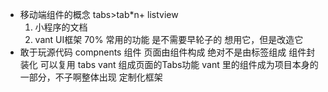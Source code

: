 - 移动端组件的概念
    tabs>tab*n+ listview
    1. 小程序的文档
    2. vant UI框架 70% 常用的功能 是不需要早轮子的 想用它，但是改造它
 - 敢于玩源代码
 compnents 组件
 页面由组件构成 绝对不是由标签组成
 组件封装化 可以复用
 tabs vant 组成页面的Tabs功能
  vant 里的组件成为项目本身的一部分，不子啊整体出现 定制化框架